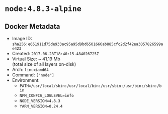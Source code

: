 # `node:4.8.3-alpine`

## Docker Metadata

- Image ID: `sha256:e651911d75de933ac95a95d9bd6501666ab885cfc2d2f42ea3057826599ae423`
- Created: `2017-06-28T18:40:15.484026725Z`
- Virtual Size: ~ 41.19 Mb  
  (total size of all layers on-disk)
- Arch: `linux`/`amd64`
- Command: `["node"]`
- Environment:
  - `PATH=/usr/local/sbin:/usr/local/bin:/usr/sbin:/usr/bin:/sbin:/bin`
  - `NPM_CONFIG_LOGLEVEL=info`
  - `NODE_VERSION=4.8.3`
  - `YARN_VERSION=0.24.4`
